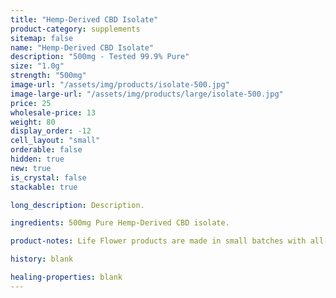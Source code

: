 ```yaml
---
title: "Hemp-Derived CBD Isolate"
product-category: supplements
sitemap: false
name: "Hemp-Derived CBD Isolate"
description: "500mg - Tested 99.9% Pure"
size: "1.0g"
strength: "500mg"
image-url: "/assets/img/products/isolate-500.jpg"
image-large-url: "/assets/img/products/large/isolate-500.jpg"
price: 25
wholesale-price: 13
weight: 80
display_order: -12
cell_layout: "small"
orderable: false
hidden: true
new: true
is_crystal: false
stackable: true

long_description: Description.

ingredients: 500mg Pure Hemp-Derived CBD isolate.

product-notes: Life Flower products are made in small batches with all-natural and boutique ingredients. Orders are processed and shipped in 7-10 days.

history: blank

healing-properties: blank
---
```

